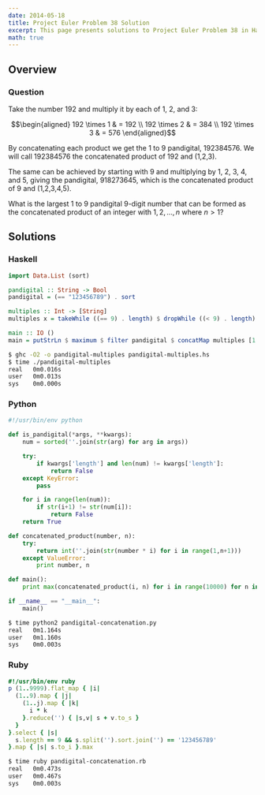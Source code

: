 ```yaml
---
date: 2014-05-18
title: Project Euler Problem 38 Solution
excerpt: This page presents solutions to Project Euler Problem 38 in Haskell, Python and Ruby.
math: true
---
```



## Overview


### Question

Take the number 192 and multiply it by each of 1, 2, and 3:

$$\begin{aligned}
192 \times 1 & = 192 \\
192 \times 2 & = 384 \\
192 \times 3 & = 576
\end{aligned}$$

By concatenating each product we get the 1 to 9 pandigital, 192384576.
We will call 192384576 the concatenated product of 192 and (1,2,3).

The same can be achieved by starting with 9 and multiplying by 1, 2, 3,
4, and 5, giving the pandigital, 918273645, which is the concatenated
product of 9 and (1,2,3,4,5).

What is the largest 1 to 9 pandigital 9-digit number that can be formed
as the concatenated product of an integer with $1,2,\dots,n$ where
$n > 1$?






## Solutions

### Haskell

```haskell
import Data.List (sort)

pandigital :: String -> Bool
pandigital = (== "123456789") . sort

multiples :: Int -> [String]
multiples x = takeWhile ((== 9) . length) $ dropWhile ((< 9) . length) $ scanl (\acc n -> acc ++ show (x * n)) (show x) [2..]

main :: IO ()
main = putStrLn $ maximum $ filter pandigital $ concatMap multiples [1..10000]
```


```bash
$ ghc -O2 -o pandigital-multiples pandigital-multiples.hs
$ time ./pandigital-multiples
real   0m0.016s
user   0m0.013s
sys    0m0.000s
```



### Python

```python
#!/usr/bin/env python

def is_pandigital(*args, **kwargs):
    num = sorted(''.join(str(arg) for arg in args))

    try:
        if kwargs['length'] and len(num) != kwargs['length']:
            return False
    except KeyError:
        pass

    for i in range(len(num)):
        if str(i+1) != str(num[i]):
            return False
    return True

def concatenated_product(number, n):
    try:
        return int(''.join(str(number * i) for i in range(1,n+1)))
    except ValueError:
        print number, n

def main():
    print max(concatenated_product(i, n) for i in range(10000) for n in range(1, 10) if is_pandigital(concatenated_product(i, n)))

if __name__ == "__main__":
    main()
```


```bash
$ time python2 pandigital-concatenation.py
real   0m1.164s
user   0m1.160s
sys    0m0.003s
```



### Ruby

```ruby
#!/usr/bin/env ruby
p (1..9999).flat_map { |i|
  (1..9).map { |j|
    (1..j).map { |k|
      i * k
    }.reduce('') { |s,v| s + v.to_s }
  }
}.select { |s|
  s.length == 9 && s.split('').sort.join('') == '123456789'
}.map { |s| s.to_i }.max

```


```bash
$ time ruby pandigital-concatenation.rb
real   0m0.473s
user   0m0.467s
sys    0m0.003s
```


